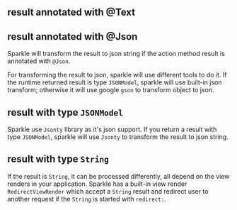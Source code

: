 
## result annotated with @Text

## result annotated with @Json

Sparkle will transform the result to json string if the action method result is annotated with `@Json`.

For transforming the result to json, sparkle will use different tools to do it. If the runtime returned result is type `JSONModel`, sparkle will use built-in json transform; otherwise it will use google `gson` to transform object to json.

## result with type `JSONModel`

Sparkle use `Jsonty` library as it's json support. If you return a result with type `JSONModel`, sparkle will use `Jsonty` to transform the result to json string.

## result with type `String`

If the result is `String`, it can be processed differently, all depend on the view renders in your application. Sparkle has a built-in view render `RedirectViewRender` which accept a `String` result and redirect user to another request if the `String` is started with `redirect:`.




